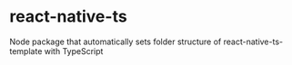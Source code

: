 # react-native-ts
Node package that automatically sets folder structure of react-native-ts-template with TypeScript
